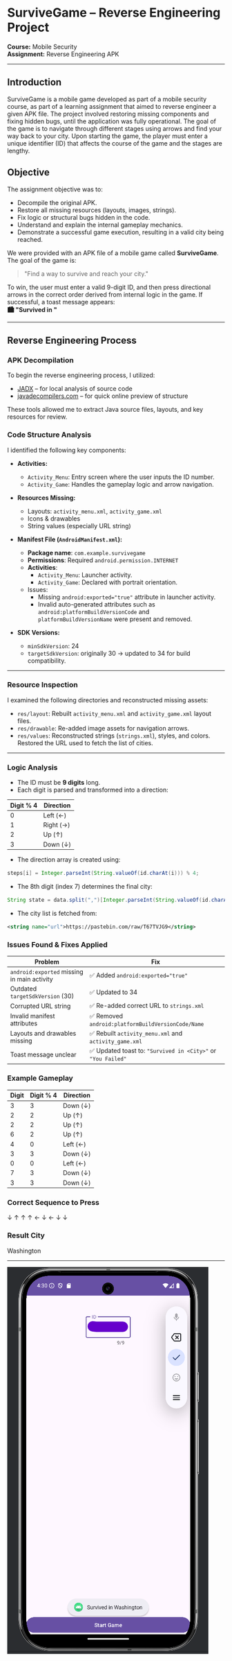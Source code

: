# SurviveGame – Reverse Engineering Project

**Course:** Mobile Security  
**Assignment:** Reverse Engineering APK  


---
## Introduction
SurviveGame is a mobile game developed as part of a mobile security course, as part of a learning assignment that aimed to reverse engineer a given APK file. The project involved restoring missing components and fixing hidden bugs, until the application was fully operational. The goal of the game is to navigate through different stages using arrows and find your way back to your city. Upon starting the game, the player must enter a unique identifier (ID) that affects the course of the game and the stages are lengthy.
## Objective
The assignment objective was to:
- Decompile the original APK.
- Restore all missing resources (layouts, images, strings).
- Fix logic or structural bugs hidden in the code.
- Understand and explain the internal gameplay mechanics.
- Demonstrate a successful game execution, resulting in a valid city being reached.

We were provided with an APK file of a mobile game called **SurviveGame**. The goal of the game is:

> "Find a way to survive and reach your city."

To win, the user must enter a valid 9-digit ID, and then press directional arrows in the correct order derived from internal logic in the game. If successful, a toast message appears:  
**🏙️ "Survived in <City>"**

---

## Reverse Engineering Process

### APK Decompilation
To begin the reverse engineering process, I utilized:
- [JADX](https://github.com/skylot/jadx) – for local analysis of source code
- [javadecompilers.com](http://www.javadecompilers.com/apk) – for quick online preview of structure

These tools allowed me to extract Java source files, layouts, and key resources for review.

### Code Structure Analysis
I identified the following key components:

- **Activities:**
    - `Activity_Menu`: Entry screen where the user inputs the ID number.
    - `Activity_Game`: Handles the gameplay logic and arrow navigation.

- **Resources Missing:**
    - Layouts: `activity_menu.xml`, `activity_game.xml`
    - Icons & drawables
    - String values (especially URL string)

- **Manifest File (`AndroidManifest.xml`):**
    - **Package name**: `com.example.survivegame`
    - **Permissions**: Required `android.permission.INTERNET`
    - **Activities**:
        - `Activity_Menu`: Launcher activity.
        - `Activity_Game`: Declared with portrait orientation.
    - Issues:
        - Missing `android:exported="true"` attribute in launcher activity.
        - Invalid auto-generated attributes such as `android:platformBuildVersionCode` and `platformBuildVersionName` were present and removed.

- **SDK Versions:**
    - `minSdkVersion`: 24
    - `targetSdkVersion`: originally 30 → updated to 34 for build compatibility.
---

### Resource Inspection

I examined the following directories and reconstructed missing assets:

- `res/layout`: Rebuilt `activity_menu.xml` and `activity_game.xml` layout files.
- `res/drawable`: Re-added image assets for navigation arrows.
- `res/values`: Reconstructed strings (`strings.xml`), styles, and colors. Restored the URL used to fetch the list of cities.

---
### Logic Analysis
- The ID must be **9 digits** long.
- Each digit is parsed and transformed into a direction:

| Digit % 4 | Direction |  
|-----------|-----------|  
| 0         | Left (←)  |  
| 1         | Right (→) |  
| 2         | Up (↑)    |  
| 3         | Down (↓)  |

- The direction array is created using:
```java
steps[i] = Integer.parseInt(String.valueOf(id.charAt(i))) % 4;
```
- The 8th digit (index 7) determines the final city:
```java
String state = data.split(",")[Integer.parseInt(String.valueOf(id.charAt(7)))];
```
- The city list is fetched from:
```xml
<string name="url">https://pastebin.com/raw/T67TVJG9</string>
```

### Issues Found & Fixes Applied

| Problem                                     | Fix                                                          |
| ------------------------------------------- | ------------------------------------------------------------ |
| `android:exported` missing in main activity | ✅ Added `android:exported="true"`                            |
| Outdated `targetSdkVersion` (30)            | ✅ Updated to 34                                              |
| Corrupted URL string                        | ✅ Re-added correct URL to `strings.xml`                      |
| Invalid manifest attributes                 | ✅ Removed `android:platformBuildVersionCode/Name`            |
| Layouts and drawables missing               | ✅ Rebuilt `activity_menu.xml` and `activity_game.xml`        |
| Toast message unclear                       | ✅ Updated toast to: `"Survived in <City>"` or `"You Failed"` |

### Example Gameplay
| Digit | Digit % 4 | Direction |
| ----- | --------- | --------- |
| 3     | 3         | Down (↓)  |
| 2     | 2         | Up (↑)    |
| 2     | 2         | Up (↑)    |
| 6     | 2         | Up (↑)    |
| 4     | 0         | Left (←)  |
| 3     | 3         | Down (↓)  |
| 0     | 0         | Left (←)  |
| 7     | 3         | Down (↓)  |
| 3     | 3         | Down (↓)  |

### Correct Sequence to Press
↓ ↑ ↑ ↑ ← ↓ ← ↓ ↓
### Result City
Washington

---

![SurviveGame Result](SurviveGame.png)

